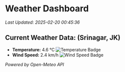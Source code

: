 
# Weather Dashboard

_Last Updated: 2025-02-20 00:45:36_

## Current Weather Data: (Srinagar, JK)
- **Temperature:** 4.6 °C ![Temperature Badge](https://img.shields.io/badge/Temperature-Low%20Temp-blue)
- **Wind Speed:** 2.4 km/h ![Wind Speed Badge](https://img.shields.io/badge/Wind%20Speed-Light%20Wind-blue)

*Powered by Open-Meteo API*

